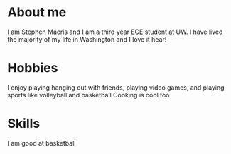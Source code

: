 # About me
I am Stephen Macris and I am a third year ECE student at UW. I have lived the majority of my life in Washington and I love it hear!

# Hobbies
I enjoy playing hanging out with friends, playing video games, and playing sports like volleyball and basketball
Cooking is cool too

# Skills
I am good at basketball
